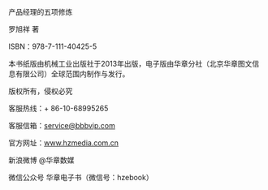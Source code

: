 产品经理的五项修炼

罗旭祥 著

ISBN：978-7-111-40425-5

本书纸版由机械工业出版社于2013年出版，电子版由华章分社（北京华章图文信息有限公司）全球范围内制作与发行。

版权所有，侵权必究

客服热线：+ 86-10-68995265

客服信箱：service@bbbvip.com

官方网址：www.hzmedia.com.cn

新浪微博 @华章数媒

微信公众号 华章电子书（微信号：hzebook）
